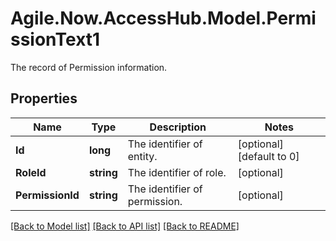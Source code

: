 # Agile.Now.AccessHub.Model.PermissionText1
The record of Permission information.

## Properties

Name | Type | Description | Notes
------------ | ------------- | ------------- | -------------
**Id** | **long** | The identifier of entity. | [optional] [default to 0]
**RoleId** | **string** | The identifier of role. | [optional] 
**PermissionId** | **string** | The identifier of permission. | [optional] 

[[Back to Model list]](../../README.md#documentation-for-models) [[Back to API list]](../../README.md#documentation-for-api-endpoints) [[Back to README]](../../README.md)

